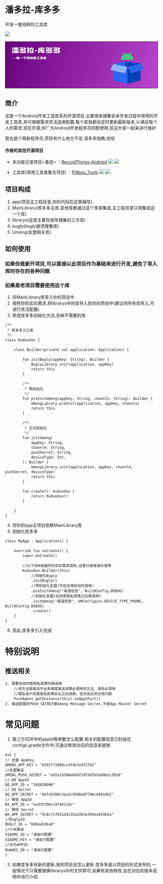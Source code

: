 # 潘多拉-库多多

开发一套纯粹的工具库

[![](https://jitpack.io/v/com.gitee.clbDream/pdl-box_library.svg)](https://jitpack.io/#com.gitee.clbDream/pdl-box_library)

![](images/banner.png)

## 简介

这是一个Android开发工具库系列开源项目,主要用来搜集安卓开发过程中常用的开发工具库,并可根据需求灵活选用配置,每个库我都会定时更新最新版本,以满足每个人的需求,现在开源,供广大Android开发程序员同胞使用,欢迎大家一起来进行维护

我也是个萌新程序员,项目有什么地方不足,请多多指教,哈哈

#### 作者的其他开源项目

* 多功能记录项目<事迹>
  ：[RecordThings-Android](https://github.com/clbDream/RecordThings-Android) ![](https://img.shields.io/github/stars/clbDream/RecordThings-Android.svg) ![](https://img.shields.io/github/forks/clbDream/RecordThings-Android.svg)

* 工具库(常用工具类集合项目)
  ：[Pdlbox_Tools](https://github.com/clbDream/Pdlbox_Tools) ![](https://img.shields.io/github/stars/clbDream/Pdlbox_Tools.svg) ![](https://img.shields.io/github/forks/clbDream/Pdlbox_Tools.svg)

## 项目构成

1. app(项目主工程目录,你的代码在这里编写)
2. MainLibrary(库多多主库,其他库都通过这个库来集成,主工程目录只用集成这一个库)
3. librarys(这里主要存放所搜集的三方库)
4. bugly(bugly崩溃搜集库)
4. Umeng(友盟相关库)

## 如何使用

### 如果你是新开项目,可以直接以此项目作为基础来进行开发,避免了导入库时存在的各种问题

### 如果是老项目需要使用这个库

1. 将MainLibrary库导入你的项目中
2. 按照你的实际需求,将librarys中的库导入到你的项目中(建议将所有库导入,可进行灵活配置)
3. 修改库多多初始化方法,去掉不需要的库

```
/**
 * 库多多入口类
 */
class Kuduoduo {

    class Builder(private val application: Application) {

        fun initBugly(appKey: String): Builder {
            BuglyLibrary.init(application, appKey)
            return this
        }

        /**
         * 预初始化
         */
        fun preInitUmeng(appKey: String, channle: String): Builder {
            UmengLibrary.preInit(application, appKey, channle)
            return this
        }

        /**
         * 正式初始化
         */
        fun initUmeng(
            appKey: String,
            channle: String,
            pushSecret: String,
            deviceType: Int,
        ): Builder {
            UmengLibrary.init(application, appKey, channle, pushSecret, deviceType)
            return this
        }

        fun create(): Kuduoduo {
            return Kuduoduo()
        }

    }
}
```

4. 将你的app主项目依赖MainLibrary库
5. 初始化库多多

```
class MyApp : Application() {

    override fun onCreate() {
        super.onCreate()

        //以下SDK根据你的实际需求调用,这里只是做演示使用
        Kuduoduo.Builder(this)
            //初始化Bugly
            .initBugly()
            //预初始化友盟(可在应用启动时调用)
            .preInitUmeng("渠道信息", BuildConfig.DEBUG)
            //初始化友盟(在同意隐私政策之后再调用)
            .initUmeng("渠道信息", UMConfigure.DEVICE_TYPE_PHONE, BuildConfig.DEBUG)
            .create()
    }
}
```

6. 至此,库多多引入完成

# 特别说明

## 推送相关
    1. 需要在统同意隐私政策时候调用
        //该方法是推送平台多维度推送决策必调用的方法，请务必调用
        //需在用户同意隐私政策协议之后调用，否则会出现合规问题
        PushAgent.getInstance(this).onAppStart()
    2. 推送配置的PUSH_SECRET是Umeng Message Secret,不是App Master Secret

# 常见问题

1. 第三方SDK中的appId等参数怎么配置 相关的配置信息已封装在configs.gradle文件中,可通过修改对应的信息来替换

```
ext {
// 友盟 AppKey
UMENG_APP_KEY = "6391f71088ccdf4b7e9f2fd2"
//友盟推送
UMENG_PUSH_SECRET = "ed2a19398e6ddf107dd7b5de062c2018"
// QQ AppId
QQ_APP_ID = "101828096"
// QQ Secret
QQ_APP_SECRET = "9dfd3300c3aa3c4596a07796c64914b2"
// 微信 AppId
WX_APP_ID = "wxd35706cc9f46114c"
// 微信 Secret
WX_APP_SECRET = "0c8c7cf831dd135a32b3e395ea459b5a"
//BuglyId
BUGLY_ID = "6dbea536a8"
//小米推送
XIAOMI_ID = "请自行配置"
XIAOMI_KEY = "请自行配置"
//华为APPID
HUAWEI_ID = "请自行配置"
}
```

2. 如果库多多有新的更新,我的项目该怎么更新
    库多多是以项目的形式发布的,一般情况下只需要替换librarys中的文件即可,如果有其他修改,会在对应的版本说明中进行介绍
    
 
    